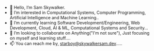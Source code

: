 - 👋 Hello, I’m Sam Skywalker.
- 👀 I’m interested in Computational Systems, Computer Programming, Artificial Intelligence and Machine Learning..
- 🌱 I’m currently learning Software Development/Engineering, Web Development, Cloud, AI & ML, Computational Systems and Security...
- 💞️ I’m looking to collaborate on Anything("I'm not sure"), Just focusing on myself and learning stuff....
- 📫 You can reach me by, starboy@skywalkersam.dev.....

<!---
skywalkerSam/skywalkerSam is a ✨ special ✨ repository because its `README.md` (this file) appears on your GitHub profile.
You can click the Preview link to take a look at your changes.
--->
